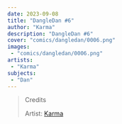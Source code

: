 ```yaml
---
date: 2023-09-08
title: "DangleDan #6"
author: "Karma"
description: "DangleDan #6"
cover: "comics/dangledan/0006.png"
images:
 - "comics/dangledan/0006.png"
artists:
 - "Karma"
subjects:
 - "Dan"
---
```

>Credits
>
>Artist: [Karma](https://twitter.com/Kristal_Karma)  
